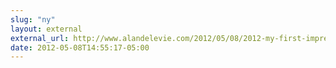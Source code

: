 ```yaml
---
slug: "ny"
layout: external
external_url: http://www.alandelevie.com/2012/05/08/2012-my-first-impressions-of-ruby-motion/
date: 2012-05-08T14:55:17-05:00
---
```

